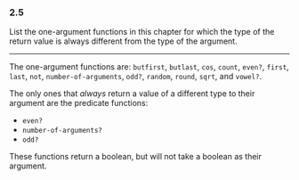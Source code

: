 ### 2.5

List the one-argument functions in this chapter for which the type of the return value is always different from the type of the argument.

***

The one-argument functions are: `butfirst`, `butlast`, `cos`, `count`, `even?`, `first`, `last`, `not`, `number-of-arguments`, `odd?`, `random`, `round`, `sqrt`, and `vowel?`.

The only ones that _always_ return a value of a different type to their argument are the predicate functions:

* `even?`
* `number-of-arguments?`
* `odd?`

These functions return a boolean, but will not take a boolean as their argument.
